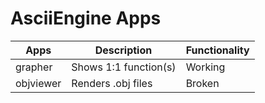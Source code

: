 # AsciiEngine Apps

Apps     |Description          |Functionality
---------|---------------------|-------------
grapher  |Shows 1:1 function(s)|Working
objviewer|Renders .obj files   |Broken